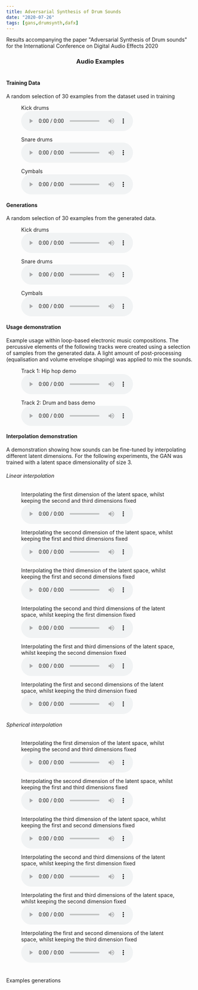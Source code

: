 ```yaml
---
title: Adversarial Synthesis of Drum Sounds
date: "2020-07-26"
tags: [gans,drumsynth,dafx]
---
```


Results accompanying the paper "Adversarial Synthesis of Drum sounds" for the International Conference on Digital Audio Effects 2020

<center><h3>Audio Examples</h3></center>

# <center>

#### Training Data
A random selection of 30 examples from the dataset used in training

<figure>
    <figcaption>Kick drums</figcaption>
    <audio controls
		src="./dafx20_audio/real/realkicks.wav">
	</audio>
</figure>

<figure>
    <figcaption>Snare drums</figcaption>
    <audio controls
		src="./dafx20_audio/real/realsnares.wav">
	</audio>
</figure>

<figure>
    <figcaption>Cymbals</figcaption>
    <audio controls
		src="./dafx20_audio/real/realcymbals.wav">
	</audio>
</figure>

#### Generations
A random selection of 30 examples from the generated data.

<figure>
    <figcaption>Kick drums</figcaption>
    <audio controls
		src="./dafx20_audio/gen/genkicks.wav">
	</audio>
</figure>

<figure>
    <figcaption>Snare drums</figcaption>
    <audio controls
		src="./dafx20_audio/gen/gensnares.wav">
	</audio>
</figure>

<figure>
    <figcaption>Cymbals</figcaption>
    <audio controls
		src="./dafx20_audio/gen/gencymbals.wav">
	</audio>
</figure>

#### Usage demonstration

Example usage within loop-based electronic music compositions. 
The percussive elements of the following tracks were created using a selection
of samples from the generated data. A light amount of post-processing (equalisation and volume envelope shaping)
was applied to mix the sounds.


<figure>
    <figcaption>Track 1: Hip hop demo</figcaption>
    <audio controls
		src="./dafx20_audio/track_demos/hiphopdemo.wav">
	</audio>
</figure>

<figure>
    <figcaption>Track 2: Drum and bass demo</figcaption>
    <audio controls
		src="./dafx20_audio/track_demos/drumandbassdemo.wav">
	</audio>
</figure>


#### Interpolation demonstration

A demonstration showing how sounds can be fine-tuned by interpolating different latent dimensions.
For the following experiments, the GAN was trained with a latent space dimensionality of size 3.


###### Linear interpolation

<figure>
    <figcaption>Interpolating the first dimension of the latent space, 
    whilst keeping the second and third dimensions fixed </figcaption>
    <audio controls
		src="./DAFx19_audio/adt-dt/redrummings/moving_1D.wav">
	</audio>
</figure>


<figure>
    <figcaption>Interpolating the second dimension of the latent space, 
    whilst keeping the first and third dimensions fixed </figcaption>
    <audio controls
		src="./DAFx19_audio/adt-dt/redrummings/moving_2D.wav">
	</audio>
</figure>

<figure>
    <figcaption>Interpolating the third dimension of the latent space, 
    whilst keeping the first and second dimensions fixed </figcaption>
    <audio controls
		src="./DAFx19_audio/adt-dt/redrummings/moving_3D.wav">
	</audio>
</figure>

<figure>
    <figcaption>Interpolating the second and third dimensions of the latent space, 
    whilst keeping the first dimension fixed </figcaption>
    <audio controls
		src="./DAFx19_audio/adt-dt/redrummings/fixed_1D.wav">
	</audio>
</figure>

<figure>
    <figcaption>Interpolating the first and third dimensions of the latent space, 
    whilst keeping the second dimension fixed </figcaption>
    <audio controls
		src="./DAFx19_audio/adt-dt/redrummings/fixed_2D.wav">
	</audio>
</figure>

<figure>
    <figcaption>Interpolating the first and second dimensions of the latent space, 
    whilst keeping the third dimension fixed </figcaption>
    <audio controls
		src="./DAFx19_audio/adt-dt/redrummings/fixed_3D.wav">
	</audio>
</figure>

###### Spherical interpolation

<figure>
    <figcaption>Interpolating the first dimension of the latent space, 
    whilst keeping the second and third dimensions fixed </figcaption>
    <audio controls
		src="./DAFx19_audio/adt-dt/redrummings/moving_1D.wav">
	</audio>
</figure>

<figure>
    <figcaption>Interpolating the second dimension of the latent space, 
    whilst keeping the first and third dimensions fixed </figcaption>
    <audio controls
		src="./DAFx19_audio/adt-dt/redrummings/moving_2D.wav">
	</audio>
</figure>

<figure>
    <figcaption>Interpolating the third dimension of the latent space, 
    whilst keeping the first and second dimensions fixed </figcaption>
    <audio controls
		src="./DAFx19_audio/adt-dt/redrummings/moving_3D.wav">
	</audio>
</figure>

<figure>
    <figcaption>Interpolating the second and third dimensions of the latent space, 
    whilst keeping the first dimension fixed </figcaption>
    <audio controls
		src="./DAFx19_audio/adt-dt/redrummings/fixed_1D.wav">
	</audio>
</figure>

<figure>
    <figcaption>Interpolating the first and third dimensions of the latent space, 
    whilst keeping the second dimension fixed </figcaption>
    <audio controls
		src="./DAFx19_audio/adt-dt/redrummings/fixed_2D.wav">
	</audio>
</figure>

<figure>
    <figcaption>Interpolating the first and second dimensions of the latent space, 
    whilst keeping the third dimension fixed </figcaption>
    <audio controls
		src="./DAFx19_audio/adt-dt/redrummings/fixed_3D.wav">
	</audio>
</figure>



# </center>

 


Examples generations